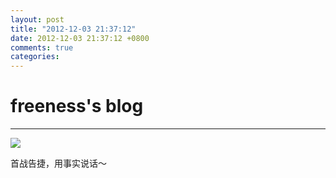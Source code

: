 ```yaml
---
layout: post
title: "2012-12-03 21:37:12"
date: 2012-12-03 21:37:12 +0800
comments: true
categories: 
---
```


# freeness's blog

----------

![](http://okqmqrbgo.bkt.clouddn.com/201212032137121.jpg)

>
首战告捷，用事实说话～